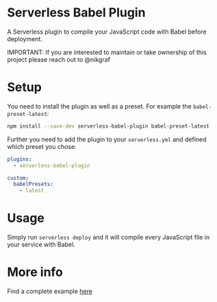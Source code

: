 # Serverless Babel Plugin

A Serverless plugin to compile your JavaScript code with Babel before deployment.

IMPORTANT: If you are interested to maintain or take ownership of this project please reach out to @nikgraf

# Setup

You need to install the plugin as well as a preset. For example the `babel-preset-latest`:

```bash
npm install --save-dev serverless-babel-plugin babel-preset-latest
```

Further you need to add the plugin to your `serverless.yml` and defined which preset you chose:

```yml
plugins:
  - serverless-babel-plugin

custom:
  babelPresets:
    - latest
```

# Usage

Simply run `serverless deploy` and it will compile every JavaScript file in your service with Babel.

# More info

Find a complete example [here](https://github.com/serverless/examples/tree/master/aws-node-function-compiled-with-babel)
